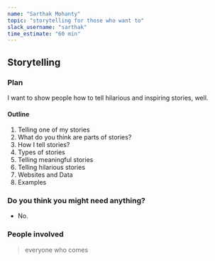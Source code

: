```yaml
---
name: "Sarthak Mohanty"
topic: "storytelling for those who want to"
slack_username: "sarthak"
time_estimate: "60 min"
---
```


## Storytelling

### Plan

I want to show people how to tell hilarious and inspiring stories, well.

#### Outline

1. Telling one of my stories
2. What do you think are parts of stories?
3. How I tell stories?
4. Types of stories
5. Telling meaningful stories
6. Telling hilarious stories
7. Websites and Data
8. Examples

### Do you think you might need anything?

- No.

### People involved

> everyone who comes

